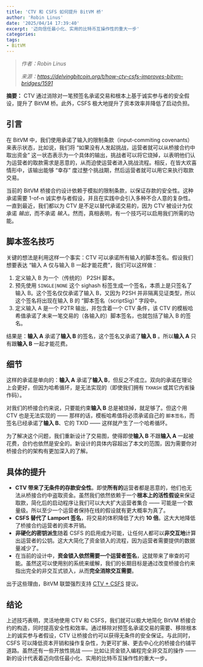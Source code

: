 ```yaml
---
title: 'CTV 和 CSFS 如何提升 BitVM 桥'
author: 'Robin Linus'
date: '2025/04/14 17:39:40'
excerpt: '迈向信任最小化、实用的比特币互操作性的重大一步'
categories:
tags:
- BitVM
---
```



> *作者：Robin Linus*
> 
> *来源：<https://delvingbitcoin.org/t/how-ctv-csfs-improves-bitvm-bridges/1591>*



**摘要：** CTV 通过消除对一笔预签名承诺交易和根本上基于诚实参与者的安全假设，提升了 BitVM 桥。此外，CSFS 极大地提升了资本效率并降低了启动负担。

## 引言

在 BitVM 中，我们使用承诺了输入的限制条款（input-commiting covenants）来表示状态，比如说，我们将 “如果没有人发起挑战，运营者就可以从桥接合约中取出资金” 这一状态表示为一个具体的输出，挑战者可以将它烧掉，以表明他们认为运营者的取款需求是恶意的，从而迫使运营者进入挑战流程。相反，在皆大欢喜情形中，该输出能够 “幸存” 度过整个挑战期，然后运营者就可以用它来执行取款交易。

当前的 BitVM 桥接合约设计依赖于模拟的限制条款，以保证存款的安全性。这种承诺需要 1-of-n 诚实参与者假设，并且在实践中会引入多种不合人意的复杂性。一直到最近，我们都以为 CTV 是不足以替代承诺交易的，因为 CTV 被设计为仅承诺 *输出*，而不承诺 *输入*。然而，真相表明，有一个技巧可以启用我们所需的功能。

## 脚本签名技巧

关键的想法是利用这样一个事实：CTV 可以承诺所有输入的脚本签名。假设我们想要表达 “输入 A 仅与输入 B 一起才能花费”，我们可以这样做：

1. 定义输入 B 为一个（传统的） P2SH 脚本。
2. 预先使用 `SINGLE|NONE` 这个 sighash 标签生成一个签名，本质上是只签名了输入 B。这个签名仅仅承诺了输入 B，又因为 P2SH 并非隔离见证类型，所以这个签名将出现在输入 B 的 “脚本签名（scriptSig）” 字段中。
3. 定义输入 A 是一个 P2TR 输出，并包含着一个 CTV 条件，该 CTV 的模板哈希值承诺了未来一笔交易的（各输入的）脚本签名，也就包括了输入 B 的签名。

结果是：**输入 A** 承诺了**输入 B** 的签名，这个签名又承诺了**输入 B** 。所以**输入 A** 只有跟**输入 B** 一起才能花费。

##  细节

这样的承诺是单向的：**输入 A** 承诺了**输入 B**，但反之不成立。双向的承诺在理论上会更好，但因为哈希循环，是无法实现的（即使我们拥有 `TXHASH` 或其它内省操作码）。

对我们的桥接合约来说，只要能约束**输入 B** 总是被烧掉，就足够了。但这个用 CTV 也是无法实现的 —— 那样的话，模板哈希值将必须承诺自己的 `脚本签名`，而签名已经承诺了**输入 B**、它的 TXID —— 这样就产生了一个哈希循环。

为了解决这个问题，我们重新设计了交易图，使得即使**输入 B** 不跟**输入 A** 一起被花费，合约也依然是安全的。新设计的具体内容超出了本文的范围，因为需要你对桥接合约的架构有更加深入的了解。

## 具体的提升

- **CTV 带来了无条件的存款安全性**。即使**所有的**运营者都是恶意的，他们也无法从桥接合约中盗取资金。虽然我们依然依赖于一个**根本上的活性假设**来保证取款，简化后的启动程序让我们可以大大扩大运营者集合 —— 可能是一个数量级。所以至少一个运营者保持在线的假设就有更大概率为真了。
- **CSFS 替代了 Lamport 签名**，将交易的体积降低了大约 **10 倍**。这大大地降低了桥接合约运营者的资本开销。
- **非硬化的密钥派生**随着 CSFS 的启用成为可能，让任何人都可以**非交互地**计算出运营者的公钥。这大大简化了资金锁入的流程，因为运营者需要提供的数据量减少了。
- 在当前的设计中，**资金锁入依然需要一个运营者签名**，这就带来了审查的可能。虽然这可以使用别的系统来缓解，我们的长期目标是通过改变桥接合约来指出完全的非交互式锁入，从而**完全消除交互需要**。

出于这些理由，BitVM 联盟强烈支持 [CTV + CSFS](https://delvingbitcoin.org/t/ctv-csfs-can-we-reach-consensus-on-a-first-step-towards-covenants/1509/11) 提议。

## 结论

上述技巧表明，灵活地使用 CTV 和 CSFS，我们就可以极大地简化 BitVM 桥接合约的构造，同时提高安全性和效率。通过移除对预签名承诺交易的需要、移除根本上的诚实参与者假设，CTV  让桥接合约可以获得无条件的安全保证。与此同时，CSFS 可以降低资本开销和操作复杂性，为更可扩展、更去中心化的桥接合约铺平道路。虽然还有一些开放性挑战 —— 比如让资金锁入编程完全非交互的操作 —— 新的设计代表着迈向信任最小化、实用的比特币互操作性的重大一步。